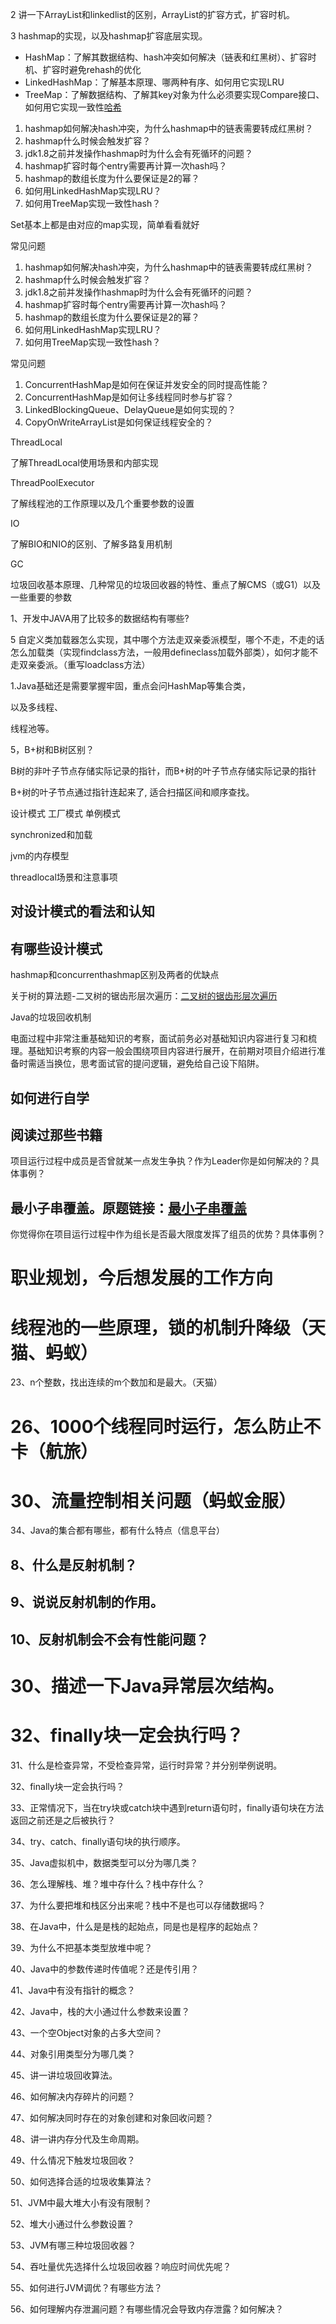 2 讲一下ArrayList和linkedlist的区别，ArrayList的扩容方式，扩容时机。

3 hashmap的实现，以及hashmap扩容底层实现。

- HashMap：了解其数据结构、hash冲突如何解决（链表和红黑树）、扩容时机、扩容时避免rehash的优化
- LinkedHashMap：了解基本原理、哪两种有序、如何用它实现LRU
- TreeMap：了解数据结构、了解其key对象为什么必须要实现Compare接口、如何用它实现一致性[哈希](http://msd.misuland.com/pd/3255817997595444850)



1. hashmap如何解决hash冲突，为什么hashmap中的链表需要转成红黑树？
2. hashmap什么时候会触发扩容？
3. jdk1.8之前并发操作hashmap时为什么会有死循环的问题？
4. hashmap扩容时每个entry需要再计算一次hash吗？
5. hashmap的数组长度为什么要保证是2的幂？
6. 如何用LinkedHashMap实现LRU？
7. 如何用TreeMap实现一致性hash？



Set基本上都是由对应的map实现，简单看看就好

常见问题

1. hashmap如何解决hash冲突，为什么hashmap中的链表需要转成红黑树？
2. hashmap什么时候会触发扩容？
3. jdk1.8之前并发操作hashmap时为什么会有死循环的问题？
4. hashmap扩容时每个entry需要再计算一次hash吗？
5. hashmap的数组长度为什么要保证是2的幂？
6. 如何用LinkedHashMap实现LRU？
7. 如何用TreeMap实现一致性hash？



常见问题

1. ConcurrentHashMap是如何在保证并发安全的同时提高性能？
2. ConcurrentHashMap是如何让多线程同时参与扩容？
3. LinkedBlockingQueue、DelayQueue是如何实现的？
4. CopyOnWriteArrayList是如何保证线程安全的？

ThreadLocal

了解ThreadLocal使用场景和内部实现

ThreadPoolExecutor

了解线程池的工作原理以及几个重要参数的设置



IO

了解BIO和NIO的区别、了解多路复用机制



GC

垃圾回收基本原理、几种常见的垃圾回收器的特性、重点了解CMS（或G1）以及一些重要的参数



1、开发中JAVA用了比较多的数据结构有哪些? 











5 自定义类加载器怎么实现，其中哪个方法走双亲委派模型，哪个不走，不走的话怎么加载类（实现findclass方法，一般用defineclass加载外部类），如何才能不走双亲委派。（重写loadclass方法）







1.Java基础还是需要掌握牢固，重点会问HashMap等集合类，

以及多线程、

线程池等。



5，B+树和B树区别？

B树的非叶子节点存储实际记录的指针，而B+树的叶子节点存储实际记录的指针

B+树的叶子节点通过指针连起来了, 适合扫描区间和顺序查找。





设计模式 工厂模式 单例模式



synchronized和加载

jvm的内存模型

threadlocal场景和注意事项



## 对设计模式的看法和认知

##  

## 有哪些设计模式

hashmap和concurrenthashmap区别及两者的优缺点



关于树的算法题-二叉树的锯齿形层次遍历：[二叉树的锯齿形层次遍历](http://link.zhihu.com/?target=http%3A//www.lintcode.com/zh-cn/problem/binary-tree-zigzag-level-order-traversal/)

Java的垃圾回收机制





电面过程中非常注重基础知识的考察，面试前务必对基础知识内容进行复习和梳理。基础知识考察的内容一般会围绕项目内容进行展开，在前期对项目介绍进行准备时需适当换位，思考面试官的提问逻辑，避免给自己设下陷阱。





## 如何进行自学

##  

## 阅读过那些书籍





项目运行过程中成员是否曾就某一点发生争执？作为Leader你是如何解决的？具体事例？





## 最小子串覆盖。原题链接：[最小子串覆盖](http://link.zhihu.com/?target=http%3A//www.lintcode.com/zh-cn/problem/minimum-window-substring/)





你觉得你在项目运行过程中作为组长是否最大限度发挥了组员的优势？具体事例？





# 职业规划，今后想发展的工作方向





# 线程池的一些原理，锁的机制升降级（天猫、蚂蚁）



23、n个整数，找出连续的m个数加和是最大。（天猫）



# 26、1000个线程同时运行，怎么防止不卡（航旅）





# 30、流量控制相关问题（蚂蚁金服）





34、Java的集合都有哪些，都有什么特点（信息平台）



## 8、什么是反射机制？

## 9、说说反射机制的作用。

## 10、反射机制会不会有性能问题？



# 30、描述一下Java异常层次结构。



# 32、finally块一定会执行吗？



31、什么是检查异常，不受检查异常，运行时异常？并分别举例说明。

32、finally块一定会执行吗？

33、正常情况下，当在try块或catch块中遇到return语句时，finally语句块在方法返回之前还是之后被执行？

34、try、catch、finally语句块的执行顺序。

35、Java虚拟机中，数据类型可以分为哪几类？

36、怎么理解栈、堆？堆中存什么？栈中存什么？

37、为什么要把堆和栈区分出来呢？栈中不是也可以存储数据吗？

38、在Java中，什么是是栈的起始点，同是也是程序的起始点？

39、为什么不把基本类型放堆中呢？



40、Java中的参数传递时传值呢？还是传引用？

41、Java中有没有指针的概念？

42、Java中，栈的大小通过什么参数来设置？

43、一个空Object对象的占多大空间？

44、对象引用类型分为哪几类？

45、讲一讲垃圾回收算法。

46、如何解决内存碎片的问题？

47、如何解决同时存在的对象创建和对象回收问题？

48、讲一讲内存分代及生命周期。

49、什么情况下触发垃圾回收？

50、如何选择合适的垃圾收集算法？

51、JVM中最大堆大小有没有限制？

52、堆大小通过什么参数设置？

53、JVM有哪三种垃圾回收器？

54、吞吐量优先选择什么垃圾回收器？响应时间优先呢？

55、如何进行JVM调优？有哪些方法？

56、如何理解内存泄漏问题？有哪些情况会导致内存泄露？如何解决？
